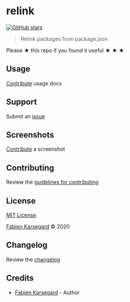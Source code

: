 # relink

[![GitHub stars](https://img.shields.io/github/stars/fdt2k/relink.svg?style=social&label=Stars)](https://github.com/fdt2k/relink)

> Relink packages from package.json

Please ★ this repo if you found it useful ★ ★ ★


## Usage

[Contribute](https://github.com/fdt2k/relink/blob/master/CONTRIBUTING.md) usage docs


## Support

Submit an [issue](https://github.com/fdt2k/relink/issues/new)


## Screenshots

[Contribute](https://github.com/fdt2k/relink/blob/master/CONTRIBUTING.md) a screenshot


## Contributing

Review the [guidelines for contributing](https://github.com/fdt2k/relink/blob/master/CONTRIBUTING.md)


## License

[MIT License](https://github.com/fdt2k/relink/blob/master/LICENSE)

[Fabien Karsegard](https://fdt2k.com) © 2020


## Changelog

Review the [changelog](https://github.com/fdt2k/relink/blob/master/CHANGELOG.md)


## Credits

* [Fabien Karsegard](https://www.geekagency.ch) - Author
